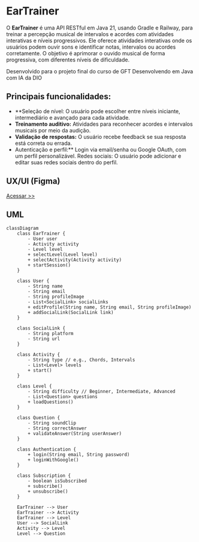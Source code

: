 # EarTrainer
O **EarTrainer** é uma API RESTful em Java 21, usando Gradle e Railway, para treinar a percepção musical de intervalos e acordes com atividades interativas e níveis progressivos.
Ele oferece atividades interativas onde os usuários podem ouvir sons e identificar notas, intervalos ou acordes corretamente. O objetivo é aprimorar o ouvido musical de forma progressiva, com diferentes níveis de dificuldade.

Desenvolvido para o projeto final do curso de GFT Desenvolvendo em Java com IA da DIO

## Principais funcionalidades:
- **Seleção de nível: O usuário pode escolher entre níveis iniciante, intermediário e avançado para cada atividade.
- **Treinamento auditivo:** Atividades para reconhecer acordes e intervalos musicais por meio da audição.
- **Validação de respostas:** O usuário recebe feedback se sua resposta está correta ou errada.
- Autenticação e perfil:** Login via email/senha ou Google OAuth, com um perfil personalizável.
Redes sociais: O usuário pode adicionar e editar suas redes sociais dentro do perfil.

## UX/UI (Figma)

[Acessar >>](https://www.figma.com/design/nWdoJYqm70ZisZ8qdeG17V/EarTrainer?node-id=0-1&t=5aYB5z8hnFgClNc2-1)

## UML
```mermaid
classDiagram
    class EarTrainer {
        - User user
        - Activity activity
        - Level level
        + selectLevel(Level level)
        + selectActivity(Activity activity)
        + startSession()
    }

    class User {
        - String name
        - String email
        - String profileImage
        - List<SocialLink> socialLinks
        + editProfile(String name, String email, String profileImage)
        + addSocialLink(SocialLink link)
    }

    class SocialLink {
        - String platform
        - String url
    }

    class Activity {
        - String type // e.g., Chords, Intervals
        - List<Level> levels
        + start()
    }

    class Level {
        - String difficulty // Beginner, Intermediate, Advanced
        - List<Question> questions
        + loadQuestions()
    }

    class Question {
        - String soundClip
        - String correctAnswer
        + validateAnswer(String userAnswer)
    }

    class Authentication {
        + login(String email, String password)
        + loginWithGoogle()
    }

    class Subscription {
        - boolean isSubscribed
        + subscribe()
        + unsubscribe()
    }

    EarTrainer --> User
    EarTrainer --> Activity
    EarTrainer --> Level
    User --> SocialLink
    Activity --> Level
    Level --> Question
```

